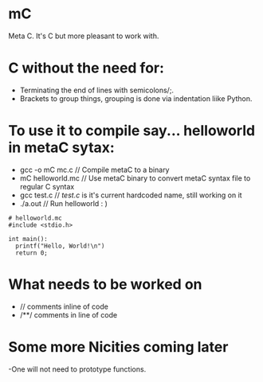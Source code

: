 # mC
Meta C. It's C but more pleasant to work with.

# C without the need for:
  - Terminating the end of lines with semicolons/;.
  - Brackets to group things, grouping is done via indentation liike Python.

# To use it to compile say... helloworld in metaC sytax:
- gcc -o mC mc.c    // Compile metaC to a binary
- mC helloworld.mc  // Use metaC binary to convert metaC syntax file to regular C syntax
- gcc test.c        // *test.c* is it's current hardcoded name, still working on it
- ./a.out           // Run helloworld : )

```
# helloworld.mc
#include <stdio.h>

int main():
  printf("Hello, World!\n")
  return 0;
```


# What needs to be worked on
- // comments inline of code
- /**/ comments in line of code

# Some more Nicities coming later
  -One will not need to prototype functions.
